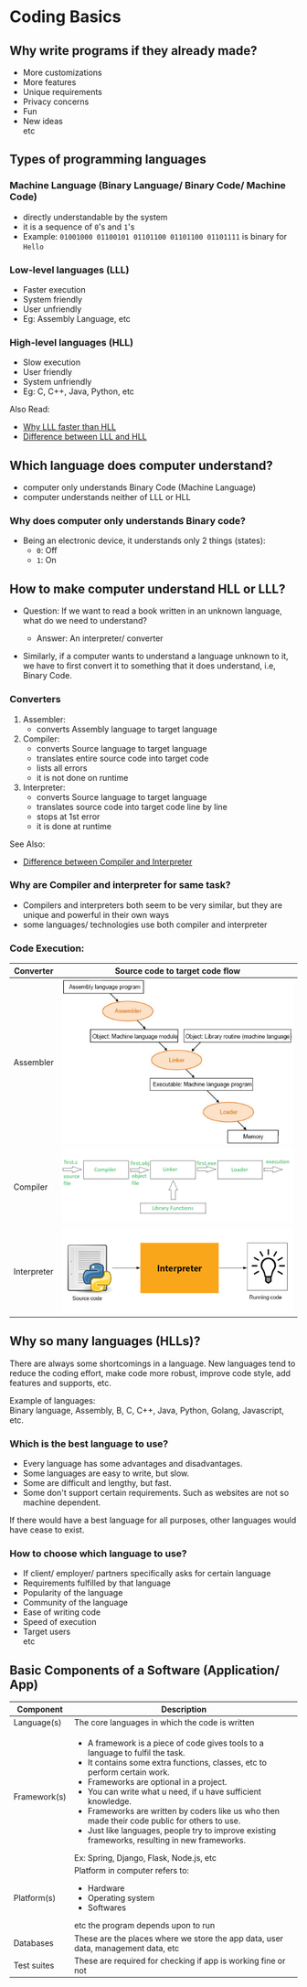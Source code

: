 # Coding Basics

## Why write programs if they already made?

- More customizations
- More features
- Unique requirements
- Privacy concerns
- Fun
- New ideas  
etc

## Types of programming languages

### Machine Language (Binary Language/ Binary Code/ Machine Code)
- directly understandable by the system
- it is a sequence of `0`'s and `1`'s
- Example: `01001000 01100101 01101100 01101100 01101111` is binary for `Hello`

### Low-level languages (LLL)
- Faster execution
- System friendly
- User unfriendly
- Eg: Assembly Language, etc

### High-level languages (HLL)
- Slow execution
- User friendly
- System unfriendly
- Eg: C, C++, Java, Python, etc

Also Read: 
- [Why LLL faster than HLL](https://medium.com/@LoopPerfect/why-are-low-level-languages-fast-and-high-level-languages-slow-9034c7e74da8)
- [Difference between LLL and HLL](https://byjus.com/gate/difference-between-high-level-and-low-level-languages/)


## Which language does computer understand?
- computer only understands Binary Code (Machine Language)
- computer understands neither of LLL or HLL

### Why does computer only understands Binary code?
- Being an electronic device, it understands only 2 things (states):
    - `0`: Off
    - `1`: On

## How to make computer understand HLL or LLL?
- Question: If we want to read a book written in an unknown language, what do we need to understand?
    - Answer: An interpreter/ converter

- Similarly, if a computer wants to understand a language unknown to it, we have to first convert it to something that it does understand, i.e, Binary Code.

### Converters
1. Assembler: 
    - converts Assembly language to target language
1. Compiler:
    - converts Source language to target language
    - translates entire source code into target code
    - lists all errors
    - it is not done on runtime
1. Interpreter:
    - converts Source language to target language
    - translates source code into target code line by line
    - stops at 1st error
    - it is done at runtime

See Also:
- [Difference between Compiler and Interpreter](https://www.tutorialspoint.com/what-is-the-difference-between-compiler-and-interpreter)

### Why are Compiler and interpreter for same task?
- Compilers and interpreters both seem to be very similar, but they are unique and powerful in their own ways
- some languages/ technologies use both compiler and interpreter

### Code Execution:
| Converter | Source code to target code flow |
| - | - |
| Assembler | ![](../images/converters/assembler.png) |
| Compiler | ![](../images/converters/compiler.png) |
| Interpreter | ![](../images/converters/interpreter.png) |

## Why so many languages (HLLs)?

There are always some shortcomings in a language. New languages tend to reduce the coding effort, make code more robust, improve code style, add features and supports, etc.

Example of languages:  
Binary language, Assembly, B, C, C++, Java, Python, Golang, Javascript, etc.

### Which is the best language to use?

- Every language has some advantages and disadvantages.
- Some languages are easy to write, but slow.
- Some are difficult and lengthy, but fast.
- Some don't support certain requirements. Such as websites are not so machine dependent.

If there would have a best language for all purposes, other languages would have cease to exist.

### How to choose which language to use?

- If client/ employer/ partners specifically asks for certain language
- Requirements fulfilled by that language
- Popularity of the language
- Community of the language
- Ease of writing code
- Speed of execution
- Target users  
etc


## Basic Components of a Software (Application/ App)

| Component | Description |
| - | - |
| Language(s) | The core languages in which the code is written |
| Framework(s) | <ul><li>A framework is a piece of code gives tools to a language to fulfil the task. <li>It contains some extra functions, classes, etc to perform certain work. <li>Frameworks are optional in a project. <li>You can write what u need, if u have sufficient knowledge. <li>Frameworks are written by coders like us who then made their code public for others to use. <li>Just like languages, people try to improve existing frameworks, resulting in new frameworks.</ul> Ex: Spring, Django, Flask, Node.js, etc |
| Platform(s) | Platform in computer refers to:<ul><li> Hardware <li>Operating system <li>Softwares </ul>etc the program depends upon to run |
| Databases | These are the places where we store the app data, user data, management data, etc |
| Test suites | These are required for checking if app is working fine or not |
